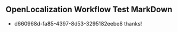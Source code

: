 ## OpenLocalization Workflow Test MarkDown
* d660968d-fa85-4397-8d53-3295182eebe8 thanks!

<!--HONumber=Aug16_HO1-->


